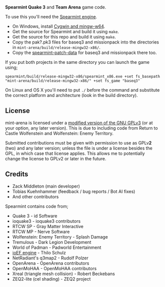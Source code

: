 **Spearmint Quake 3** and **Team Arena** game code.

To use this you'll need the [Spearmint engine](https://github.com/clover-moe/spearmint).

  * On Windows, install [Cygwin and mingw-w64](https://github.com/clover-moe/spearmint/wiki/Compiling#windows).
  * Get the source for Spearmint and build it using `make`.
  * Get the source for this repo and build it using `make`.
  * Copy the pak?.pk3 files for baseq3 and missionpack into the directories in `mint-arena/build/release-mingw32-x86/`.
  * Copy the [spearmint-patch-data](https://github.com/clover-moe/spearmint-patch-data) for baseq3 and missionpack there too.

If you put both projects in the same directory you can launch the game using;

    spearmint/build/release-mingw32-x86/spearmint_x86.exe +set fs_basepath "mint-arena/build/release-mingw32-x86/" +set fs_game "baseq3"

On Linux and OS X you'll need to put `./` before the command and substitute the correct platform and architecture (look in the build directory).

## License

mint-arena is licensed under a [modified version of the GNU GPLv3](COPYING.txt#L625) (or at your option, any later version). This is due to including code from Return to Castle Wolfenstein and Wolfenstein: Enemy Territory.

Submitted contributions must be given with permission to use as GPLv**2** (two) and any later version; unless the file is under a license besides the GPL, in which case that license applies. This allows me to potentially change the license to GPLv2 or later in the future.

## Credits

* Zack Middleton (main developer)
* Tobias Kuehnhammer (feedback / bug reports / Bot AI fixes)
* And other contributors

Spearmint contains code from;
* Quake 3 - id Software
* ioquake3 - ioquake3 contributors
* RTCW SP - Gray Matter Interactive
* RTCW MP - Nerve Software
* Wolfenstein: Enemy Territory - Splash Damage
* Tremulous - Dark Legion Development
* World of Padman - Padworld Entertainment
* [ioEF engine](http://thilo.tjps.eu/efport-progress/) - Thilo Schulz
* NetRadiant's q3map2 - Rudolf Polzer
* OpenArena - OpenArena contributors
* OpenMoHAA - OpenMoHAA contributors
* Xreal (triangle mesh collision) - Robert Beckebans
* ZEQ2-lite (cel shading) - ZEQ2 project
